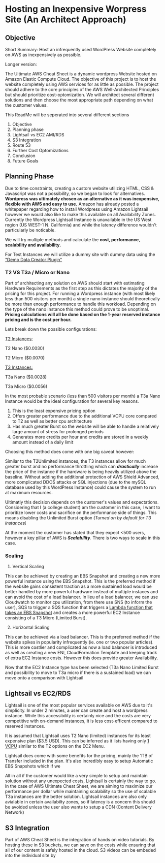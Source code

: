# Hosting an Inexpensive Worpress Site (An Architect Approach)

## Objective

Short Summary: Host an infrequently used WordPress Website completely on AWS as inexpensively as possible.

Longer version:

The Ultimate AWS Cheat Sheet is a dynamic wordpress Website hosted on Amazon Elastic Compute Cloud. The objective of this project is to host the website completely using AWS services for as little as possible. The project should adhere to the core principles of the AWS Well-Architected Principles but should prioritize cost-optomization. We will architect several different solutions and then choose the most appropriate path depending on what the customer values.
  
This ReadMe will be seperated into several different sections
  

1. Objective
2. Planning phase
3. Lightsail vs EC2 AMI/RDS
4. S3 Integration
5. Route 53
6. Further Cost Optomizations
7. Conclusion
8. Future Goals

  
  
## Planning Phase

Due to time constraints, creating a custom website utilizing HTML, CSS & Javascript was not a possibility, so we began to look for alternatives. **Wordpress was ultimately chosen as an alternative as it was inexpensive, flexible with AWS and easy to use.** Amazon has already posted a whitepaper regarding how to install Wordpress using Amazon Lightsail however we would also like to make this available on all Availability Zones. Currently the Wordpress Lightsail Instance is unavailable in the US West region (US WEST-1 N. California) and while the latency difference wouldn't particularly be noticable. 

We will try multiple methods and calculate the **cost, performance, scalability and availability**. 

For Test Instances we will utilize a dummy site with dummy data using the ["Demo Data Creator Plugin"](https://wordpress.org/plugins/demo-data-creator/) 

### T2 VS T3a / Micro or Nano

Part of architecting any solution on AWS should start with estimating Hardware Requirements as the first step as this dictates the majority of the pricing for this project. For running a Wordpress instance (with most likely less than 500 visitors per month) a single nano instance should theoretically be more than enough performance to handle this workload. Depending on the type of the nano instance this method could prove to be unoptimal. **Pricing calculations will all be done based on the 1-year reserved instance pricing and is the cost per hour.** 

Lets break down the possible configurations:

[T2 Instances:](https://i.imgur.com/n5UMxPy.png)

T2 Nano ($0.0030)

T2 Micro ($0.0070)

[T3 Instances:](https://i.imgur.com/3FtouFx.png)

T3a Nano ($0.0028)

T3a Micro ($0.0056)

In the most probable scenario (less than 500 visitors per month) a T3a Nano Instance would be the ideal configuration for several key reasons.

1. This is the least expensive pricing option
2. Offers greater performance due to the additional VCPU core compared to T2 as well as better cpu architecture
3. Has much greater Burst so the website will be able to handle a relatively large amount of stress for prolonged periods
4. Generates more credits per hour and credits are stored in a weekly amount instead of a daily limit

Choosing this method does come with one big caveat however:

Similar to the T2Unlimited instances, the T3 instances allow for much greater burst and no performance throttling which can ***drastically*** increase the price of the instance if the hardware is being heavily utilized above the baseline. Without adding the additional protection of AWS Shield Advanced, more complicated DDOS attacks or SQL injections (due to the mySQL database used by this WordPress Instance) could cause the system to run at maximum resources.

Ultimatly this decision depends on the customer's values and expectations. Considering that I (a college student) am the customer in this case, I want to prioritize lower costs and sacrifice on the performance side of things. This means disabling the Unlimited Burst option *(Turned on by default for T3 instances)*

At the moment the customer has stated that they expect <500 users, however a key pillar of AWS is ***Scalability***. There is two ways to scale in this case.

### Scaling

1. Vertical Scaling

This can be achieved by creating an EBS Snapshot and creating a new more powerful instance using the EBS Snapshot. This is the preferred method if the website gains consistent traction as a more sustained load would be better handled by more powerful hardware instead of multiple instaces and can avoid the cost of a load balancer. In lieu of a load balancer, we can use Cloudwatch to monitor cpu utilization, from there use SNS (to inform the user), SQS to trigger a SQS function that triggers a [Lambda function that takes an EBS Snapshot](https://aws.amazon.com/blogs/compute/automating-amazon-ebs-snapshot-management-with-aws-step-functions-and-amazon-cloudwatch-events/) and creates a more powerful EC2 Instance consisting of a T3 Micro (Limited Burst).

2. Horizontal Scaling

This can be achieved via a load balancer. This is the preferred method if the website spikes in popularity infrequently (ie. one or two popular articles). This is more costlier and complicated as now a load balancer is introduced as well as creating a new ENI, CloudFormation Template and keeping track of extra EC2 Instance costs. However this does provide greater Availability.

Now that the EC2 Instance type has been selected (T3a Nano Limited Burst and possibility to move to T3a micro if there is a sustained load) we can move onto a comparison with Lightsail

## Lightsail vs EC2/RDS

Lightsail is one of the most popular services available on AWS due to it's simplicity. In under 2 minutes, a user can create and host a wordpress instance. While this accessibility is certainly nice and the costs are very competitive with on-demand instances, it is less cost-efficent compared to reserved instances. 

It is assumed that Lightsail uses T2 Nano (limited) instances for its least expensive plan ($3.5 USD). This can be inferred as it lists having only [1 VCPU](https://aws.amazon.com/lightsail/pricing/) similar to the T2 options on the EC2 Menu. 

Lightsail does come with some benefits for the pricing, mainly the 1TB of Transfer included in the plan. It's also incredibly easy to setup Automatic EBS Snapshots which if we 

All in all if the customer would like a very simple to setup and maintain solution without any unexpected costs, Lightsail is certainly the way to go. In the case of AWS Ultimate Cheat Sheet, we are aiming to maximize our performance per dollar while maintaining scalability so the use of scalable T3a instances are the better solution. Lightsail instances are also only avialable in certain availabilty zones, so if latency is a concern this should be avoided unless the user also wants to setup a CDN (Content Delivery Network)

## S3 Integration

Part of AWS Cheat Sheet is the integration of hands on video tutorials. By hosting these in S3 buckets, we can save on the costs while ensuring that all of our content is safely hosted in the cloud. S3 videos can be embeded into the individual site by 
